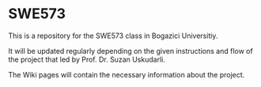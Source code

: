 # SWE573
This is a repository for the SWE573 class in Bogazici Universitiy.

It will be updated regularly depending on the given instructions and flow of the project that led by Prof. Dr. Suzan Uskudarli.

The Wiki pages will contain the necessary information about the project.

